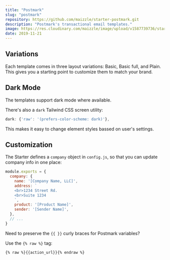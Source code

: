 ```yaml
---
title: "Postmark"
slug: "postmark"
repository: https://github.com/maizzle/starter-postmark.git
description: "Postmark's transactional email templates."
image: https://res.cloudinary.com/maizzle/image/upload/v1587739736/starters/starter-postmark.jpg
date: 2019-11-21
---
```


## Variations

Each template comes in three layout variations: Basic, Basic full, and Plain. 
This gives you a starting point to customize them to match your brand.

## Dark Mode

The templates support dark mode where available.

There's also a `dark` Tailwind CSS screen utility:

```js
dark: {'raw': '(prefers-color-scheme: dark)'},
``` 

This makes it easy to change element styles bassed on user's settings.

## Customization

The Starter defines a `company` object in `config.js`, so that you can update company info in one place:

```js
module.exports = {
  company: {
    name: '[Company Name, LLC]',
    address: `
    <br>1234 Street Rd.
    <br>Suite 1234
    `,
    product: '[Product Name]',
    sender: '[Sender Name]',
  },
  // ...
}
```

Need to preserve the `{{ }}` curly braces for Postmark variables?

Use the `{% raw %}` tag:

```
{% raw %}{{action_url}}{% endraw %}
```
